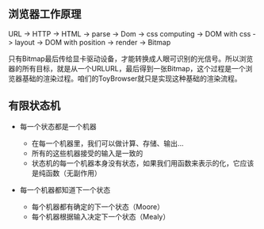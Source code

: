 ## 浏览器工作原理
URL -> HTTP -> HTML -> parse -> Dom -> css computing -> DOM with css -> layout -> DOM with position -> render -> Bitmap

只有Bitmap最后传给显卡驱动设备，才能转换成人眼可识别的光信号。所以浏览器的所有目标，就是从一个URLURL，最后得到一张Bitmap，这个过程是一个浏览器基础的渲染过程。咱们的ToyBrowser就只是实现这种基础的渲染流程。

## 有限状态机
- 每一个状态都是一个机器
    - 在每一个机器里，我们可以做计算、存储、输出...
    - 所有的这些机器接受的输入是一致的
    - 状态机的每一个机器本身没有状态，如果我们用函数来表示的化，它应该是纯函数（无副作用）

- 每一个机器都知道下一个状态
    - 每个机器都有确定的下一个状态（Moore）
    - 每个机器根据输入决定下一个状态（Mealy）
